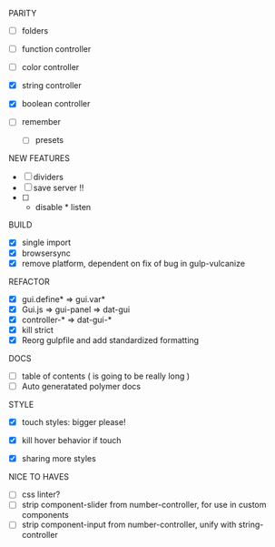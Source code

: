 PARITY

- [ ] folders
- [ ] function controller
- [ ] color controller
- [x] string controller
- [x] boolean controller

- [ ] remember
    - [ ] presets

NEW FEATURES

- [ ] dividers
- [ ] save server !!
- [ ] * disable * listen

BUILD

- [x] single import
- [x] browsersync
- [x] remove platform, dependent on fix of bug in gulp-vulcanize

REFACTOR

- [x] gui.define* => gui.var*
- [x] Gui.js => gui-panel => dat-gui
- [x] controller-* => dat-gui-*
- [x] kill strict
- [x] Reorg gulpfile and add standardized formatting

DOCS

- [ ] table of contents ( is going to be really long )
- [ ] Auto generatated polymer docs

STYLE
- [x] touch styles: bigger please!
- [x] kill hover behavior if touch
- [x] sharing more styles


NICE TO HAVES

- [ ] css linter?
- [ ] strip component-slider from number-controller, for use in custom components
- [ ] strip component-input from number-controller, unify with string-controller
